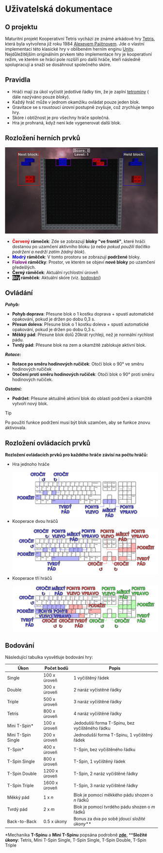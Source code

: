 ﻿# Uživatelská dokumentace

## O projektu

Maturitní projekt Kooperativní Tetris vychází ze známé arkádové hry [Tetris](https://en.wikipedia.org/wiki/Tetris),
která byla vytvořena již roku 1984 [Alexeyem Pajitnovem](https://en.wikipedia.org/wiki/Alexey_Pajitnov). Jde o vlastní
implementaci této klasické hry v oblíbeném herním enginu [Unity](https://en.wikipedia.org/wiki/Unity_(game_engine)).
Nejdůležitějším originálním prvkem této implementace hry je kooperativní režim, ve kterém se hrácí pole rozšíří pro
další hráče, kteří následně spolupracují a snaží se dosáhnout společného skóre.

## Pravidla

- Hráči mají za úkol vyčistit jedotlivé řádky tím, že je zaplní [tetrominy](https://en.wikipedia.org/wiki/Tetromino) (
  dále nazýváno pouze *bloky*).
- Každý hráč může v jednom okamžiku ovládat pouze jeden blok.
- Gravitace se s roustoucí úrovní postupně zvyšuje, což zrychluje tempo hry.
- Skóre i obtížnost je pro všechny hráče společná.
- Hra je prohraná, když není kde vygenerovat další blok.

## Rozložení herních prvků

<img src="../images/layout.png">

- <span style="color:red">**Červený</span> rámeček**: Zde se zobrazují **bloky "ve frontě"**, které hráči dostanou po
  uzamčení aktivního bloku (_a nebo pokud použili tlačítko podržení a nedrží zatím žádný blok_).
- <span style="color:blue">**Modrý</span> ráměček**: V tomto prostoru se zobrazují **podržené** bloky.
- <span style="color:purple">**Fialové</span> ráměčky**: Prostor, ve kterém se objeví **nové bloky** po uzamčení předešlých.
- <mark style = "background:white"> <span style="color:black">**Černý</span></mark> ráměček**: Aktuální rychlostní úroveň
- <mark style = "background:black"> <span style="color:white">**Bílý</span></mark> ráměček**: Aktuální skóre (viz. [bodování](#bod))

## Ovládání

_**Pohyb:**_

- **Pohyb doprava**: Přesune blok o 1 kostku doprava + spustí automatické opakování, pokud je držen po dobu 0,3 s.
- **Přesun doleva**: Přesune blok o 1 kostku doleva + spustí automatické opakování, pokud je držen po dobu 0,3 s.
- **Měkký pád**: Přesune blok dolů 20krát rychleji, než je normální rychlost pádu.
- **Tvrdý pád**: Přesune blok na zem a okamžitě zablokuje aktivní blok.

_**Rotace:**_

- **Rotace po směru hodinových ručiček**: Otočí blok o 90° ve směru hodinových ručiček
- **Otočení proti směru hodinových ručiček**: Otočí blok o 90° proti směru hodinových ručiček.

_**Ostatní:**_

- **Podržet**: Přesune aktuálně aktivní blok do oblasti podržení a okamžitě vytvoří nový blok.

> [!TIP]
> Po použití funkce podržení musí být blok uzamčen, aby se funkce znovu aktivovala.

## Rozložení ovládacích prvků

**Rozložení ovládacích prvků pro každého hráče závisí na počtu hráčů:**

- Hra jednoho hráče
  <br/><br/>
  <img src="../images/TetrisControls_1_cz.png">
- Kooperace dvou hráčů
  <br/><br/>
  <img src="../images/TetrisControls_2_cz.png">
- Kooperace tří hráčů
  <br/><br/>
  <img src="../images/TetrisControls_3_cz.png">

## Bodování
<a name = "bod"> </a>

Následující tabulka vysvětluje bodování hry:

| Úkon               | Počet bodů    | Popis                                          |
|--------------------|---------------|------------------------------------------------|
| Single             | 100 x úroveň  | 1 vyčištěný řádek                              |
| Double             | 300 x úroveň  | 2 naráz vyčistěné řádky                        |
| Triple             | 500 x úroveň  | 3 naráz vyčištěné řádky                        |
| Tetris             | 800 x úroveň  | 4 naráz vyčištěné řádky                        |
| Mini T-Spin*       | 100 x úroveň  | Jedodušší forma T-Spinu, bez vyčíštěného řádku |
| Mini T-Spin Single | 200 x úroveň  | Jednodušší forma T-Spinu, 1 vyčištěný řádek    |
| T-Spin*            | 400 x úroveň  | T-Spin, bez vyčištěného řádku                  |
| T-Spin Single      | 800 x úroveň  | T-Spin, 1 vyčištěný řádek                      |
| T-Spin Double      | 1200 x úroveň | T-Spin, 2 naráz vyčištěné řádky                |
| T-Spin Triple      | 1600 x úroveň | T-Spin, 3 naráz vyčištěné řádky                |
| Měkký pád          | 1 x *n*       | Blok je pomocí měkkého pádu shozen o *n* řádků |
| Tvrdý pád          | 2 x *m*       | Blok je pomocí tvrdého pádu shozen o *m* řádků |
| Back-to-Back       | 0.5 x úkony   | Bonus za dva po sobě jdoucí *složité úkony***  |

*Mechanika **T-Spinu** a **Mini T-Spinu** popsána podrobně [**zde**](https://tetris.fandom.com/wiki/T-Spin), ****Složité
úkony**: Tetris, Mini T-Spin Single, T-Spin Single, T-Spin Double, T-Spin Triple
